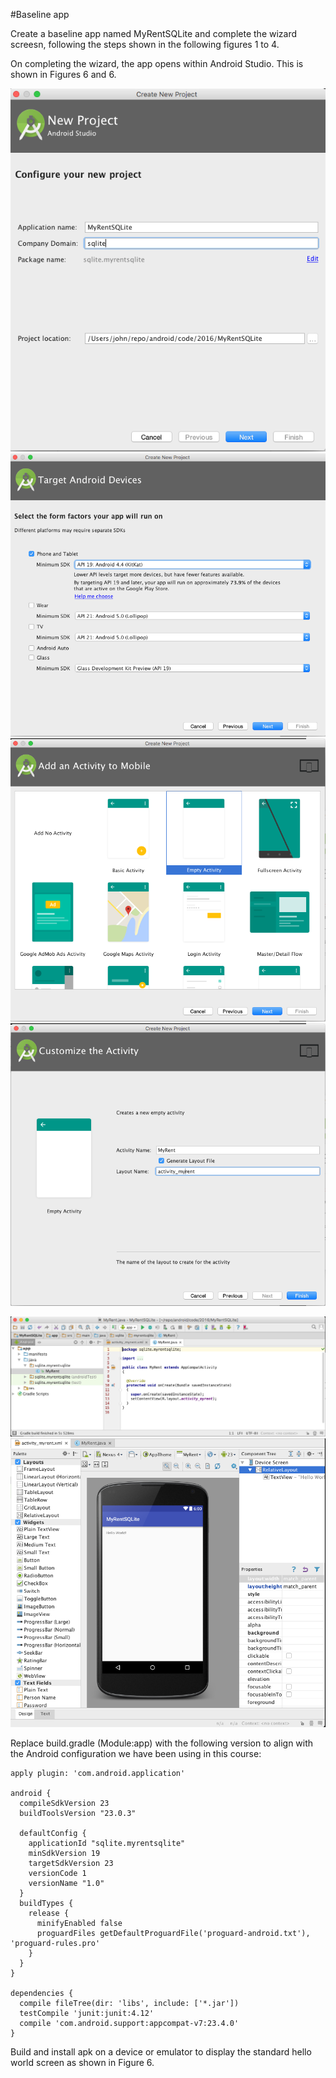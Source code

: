 #Baseline app

Create a baseline app named MyRentSQLite and complete the wizard screesn, following the steps shown in the following figures 1 to 4.

On completing the wizard, the app opens within Android Studio. This is shown in Figures 6 and 6.

![Figure 1:](img/01.png)
![Figure 2:](img/02.png)
![Figure 3:](img/03.png)
![Figure 4:](img/04.png)


![Figure 5: MyRent activity](img/05.png)
![Figure 6: activity-myrent.xml design view](img/06.png)

Replace build.gradle (Module:app) with the following version to align with the Android configuration we have been using in this course:

```
apply plugin: 'com.android.application'

android {
  compileSdkVersion 23
  buildToolsVersion "23.0.3"

  defaultConfig {
    applicationId "sqlite.myrentsqlite"
    minSdkVersion 19
    targetSdkVersion 23
    versionCode 1
    versionName "1.0"
  }
  buildTypes {
    release {
      minifyEnabled false
      proguardFiles getDefaultProguardFile('proguard-android.txt'), 'proguard-rules.pro'
    }
  }
}

dependencies {
  compile fileTree(dir: 'libs', include: ['*.jar'])
  testCompile 'junit:junit:4.12'
  compile 'com.android.support:appcompat-v7:23.4.0'
}

```
Build and install apk on a device or emulator to display the standard hello world screen as shown in Figure 6.